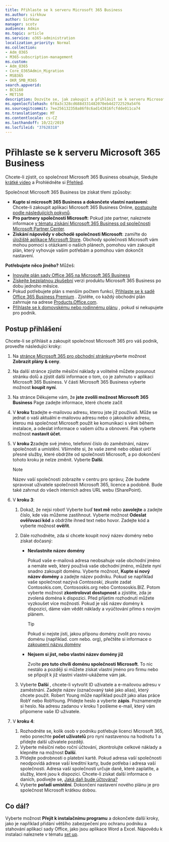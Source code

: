 ```yaml
---
title: Přihlaste se k serveru Microsoft 365 Business
ms.author: sirkkuw
author: Sirkkuw
manager: scotv
audience: Admin
ms.topic: article
ms.service: o365-administration
localization_priority: Normal
ms.collection:
- Adm_O365
- M365-subscription-management
ms.custom:
- Adm_O365
- Core_O365Admin_Migration
- MSB365
- OKR_SMB_M365
search.appverid:
- BCS160
- MET150
description: Dozvíte se, jak zakoupit a přihlásit se k serveru Microsoft 365 Business.
ms.openlocfilehash: 6f8a3c328cd688d331482070eb4d2722529a54f6
ms.sourcegitcommit: 7ee256132358a86f8c6ad143816fcfdde011ca74
ms.translationtype: MT
ms.contentlocale: cs-CZ
ms.lasthandoff: 10/22/2019
ms.locfileid: "37628318"
---
```

# <a name="sign-up-for-microsoft-365-business"></a>Přihlaste se k serveru Microsoft 365 Business

Chcete-li zjistit, co společnost Microsoft 365 Business obsahuje, Sledujte [krátké video](https://support.office.com/article/901e2522-c2cf-4b8c-894e-f482cda3347a) a Prohlédněte si [Přehled](microsoft-365-business-overview.md). 

Společnost Microsoft 365 Business lze získat třemi způsoby:
- **Kupte si microsoft 365 Business a dokončete vlastní nastavení**: Chcete-li zakoupit aplikaci Microsoft 365 Business Online, [postupujte podle následujících pokynů](#sign-up-steps).
- **Pro partnery společnosti Microsoft**: Pokud jste partner, naleznete informace [v tématu získání Microsoft 365 Business od společnosti Microsoft Partner Center](get-microsoft-365-business.md#get-microsoft-365-business-from-microsoft-partner-center).
- **Získání nápovědy v obchodě společnosti Microsoft**: zamiřte do [úložiště aplikace Microsoft Store](https://www.microsoft.com/store/locations/find-a-store). Obchody společnosti Microsoft vám mohou pomoci s otázkami o našich plánech, pomohou vám zakoupit plán, který vyhovuje vašim potřebám a pomohou vám dokončit nastavení.

**Potřebujete něco jiného?** Můžeš:
- [Inovujte plán sady Office 365 na Microsoft 365 Business](migrate-to-microsoft-365-business.md)
- [Získejte bezplatnou zkušební](https://go.microsoft.com/fwlink/p/?linkid=2102309) verzi produktu Microsoft 365 Business po dobu jednoho měsíce.
- Pokud potřebujete plán s menším počtem funkcí, [Přihlaste se k sadě Office 365 Business Premium](https://go.microsoft.com/fwlink/p/?LinkID=510935) . Zjistěte, co každý obchodní plán zahrnuje na adrese [Products.Office.com](https://products.office.com/compare-all-microsoft-office-products-4-column?&activetab=tab:primaryr1).
- [Přihlaste se k domovskému nebo rodinnému plánu](https://products.office.com/compare-all-microsoft-office-products-4-column?&activetab=tab:primaryr1) , pokud si nekupujete pro podnik. 
 

## <a name="sign-up-steps"></a>Postup přihlášení

Chcete-li se přihlásit a zakoupit společnost Microsoft 365 pro váš podnik, proveďte následující kroky:

1. Na [stránce Microsoft 365 pro obchodní stránku](https://www.microsoft.com/microsoft-365/business)vyberte možnost **Zobrazit plány & ceny**. 
2. Na další stránce zjistíte měsíční náklady a volitelně můžete posunout stránku dolů a zjistit další informace o tom, co je zahrnuto v aplikaci Microsoft 365 Business. V části Microsoft 365 Business vyberte možnost **koupit nyní**.
3. Na stránce Děkujeme vám, že **jste zvolili možnost Microsoft 365 Business** Page zadejte informace, které chcete začít
4. V **kroku 1**zadejte e-mailovou adresu, kterou jste již používali. Může se jednat o vaši aktuální e-mailovou adresu nebo o jakoukoliv adresu, kterou má společnost Microsoft použít ke komunikaci s vámi během instalace, a odeslat informace o vašem účtu a obnovení. Pak vyberte možnost **nastavit účet**.
5. V **kroku 2**zadejte své jméno, telefonní číslo do zaměstnání, název společnosti a umístění. Všimněte si, že vaše země nebo oblast určí přesné služby, které obdržíte od společnosti Microsoft, a po dokončení tohoto kroku je nelze změnit. Vyberte **Další**.
    > [!NOTE]
    > Název vaší společnosti zobrazíte v centru pro správu; Zde budete spravovat uživatele společnosti Microsoft 365, licence a podobně. Bude také zahrnut do všech interních adres URL webu (SharePoint).
6. V **kroku 3**:

    1. Dokaž, že nejsi robot! Vyberte buď **text mě** nebo **zavolejte** a zadejte číslo, kde vás můžeme zastihnout. Vyberte možnost **Odeslat ověřovací kód** a obdržíte ihned text nebo hovor. Zadejte kód a vyberte možnost **ověřit**.
    2. Dále rozhodněte, zda si chcete koupit nový název domény nebo získat dočasný:

        - **Nevlastníte název domény** 
        
            Pokud vaše e-mailová adresa neobsahuje vaše obchodní jméno a nemáte web, který používá vaše obchodní jméno, můžete nyní snadno zakoupit doménu. Vyberte možnost, **Kupte si nový název domény** a zadejte název podniku. Pokud se například vaše společnost nazývá *Contososki*, zkuste zadat Contosokis.com, Contososkis.org nebo Contososkis.BIZ. Potom vyberte možnost **zkontrolovat dostupnost** a zjistěte, zda je zvolená doména k dispozici. Před přijetím rozhodnutí můžete vyzkoušet více možností. Pokud je váš název domény k dispozici, dáme vám vědět náklady a vyúčtování přímo s novým plánem. 
       
            > [!TIP]
            > Pokud si nejste jisti, jakou příponu domény zvolit pro novou doménu (například. com nebo. org), přečtěte si informace o [zakoupení názvu domény](https://docs.microsoft.com/office365/admin/get-help-with-domains/buy-a-domain-name)
        
        - **Nejsem si jist, nebo vlastní název domény již** 
        
             Zvolte **pro tuto chvíli doménu společnosti Microsoft**. To nic nestálo a později si můžete získat vlastní jméno pro firmu nebo se připojit k již vlastni vlastní-ukážeme vám jak.

    3. Vyberte **Další** , chcete-li vytvořit ID uživatele a e-mailovou adresu v zaměstnání. Zadejte název (označovaný také jako alias), který chcete použít. Robert Young může například použít jako alias práce RobY nebo RobYoung. Přidejte heslo a vyberte **zápis**. Poznamenejte si heslo. Na adresu zadanou v kroku 1 pošleme e-mail, který vám připomene vaše ID uživatele.
7. V **kroku 4**: 

    1. Rozhodněte se, kolik osob v podniku potřebuje licenci Microsoft 365, nebo ponechte **počet uživatelů** pro nyní nastavenou na hodnotu 1 a přidejte další uživatele později. 
    2. Vyberte měsíční nebo roční účtování, zkontrolujte celkové náklady a klepněte na možnost **Další**. 
    3. Přidejte podrobnosti o platební kartě. Pokud adresa vaší společnosti neodpovídá adrese vaší kreditní karty, bude potřeba i adresa vaší společnosti. Adresa vaší společnosti určuje daně, které zaplatíte, a služby, které jsou k dispozici. Chcete-li získat další informace o daních, podívejte se, [Jaká daň bude účtována?](https://docs.microsoft.com/office365/admin/subscriptions-and-billing/what-tax-will-i-be-charged)
    4. Vyberte **pořadí umístění**. Dokončení nastavení nového plánu je pro společnost Microsoft krátkou dobou.

## <a name="whats-next"></a>Co dál?
Vyberte možnost **Přejít k instalačnímu programu** a dokončete další kroky, jako je například přidání většího zabezpečení pro ochranu podniku a stahování aplikací sady Office, jako jsou aplikace Word a Excel. Nápovědu k instalaci naleznete v tématu [set up](set-up.md).

